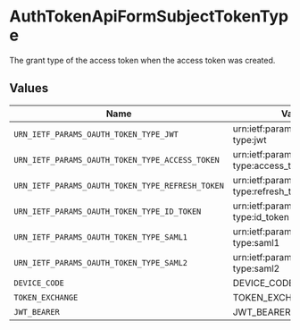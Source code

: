 # AuthTokenApiFormSubjectTokenType

The grant type of the access token when the access token was created.



## Values

| Name                                             | Value                                            |
| ------------------------------------------------ | ------------------------------------------------ |
| `URN_IETF_PARAMS_OAUTH_TOKEN_TYPE_JWT`           | urn:ietf:params:oauth:token-type:jwt             |
| `URN_IETF_PARAMS_OAUTH_TOKEN_TYPE_ACCESS_TOKEN`  | urn:ietf:params:oauth:token-type:access_token    |
| `URN_IETF_PARAMS_OAUTH_TOKEN_TYPE_REFRESH_TOKEN` | urn:ietf:params:oauth:token-type:refresh_token   |
| `URN_IETF_PARAMS_OAUTH_TOKEN_TYPE_ID_TOKEN`      | urn:ietf:params:oauth:token-type:id_token        |
| `URN_IETF_PARAMS_OAUTH_TOKEN_TYPE_SAML1`         | urn:ietf:params:oauth:token-type:saml1           |
| `URN_IETF_PARAMS_OAUTH_TOKEN_TYPE_SAML2`         | urn:ietf:params:oauth:token-type:saml2           |
| `DEVICE_CODE`                                    | DEVICE_CODE                                      |
| `TOKEN_EXCHANGE`                                 | TOKEN_EXCHANGE                                   |
| `JWT_BEARER`                                     | JWT_BEARER                                       |